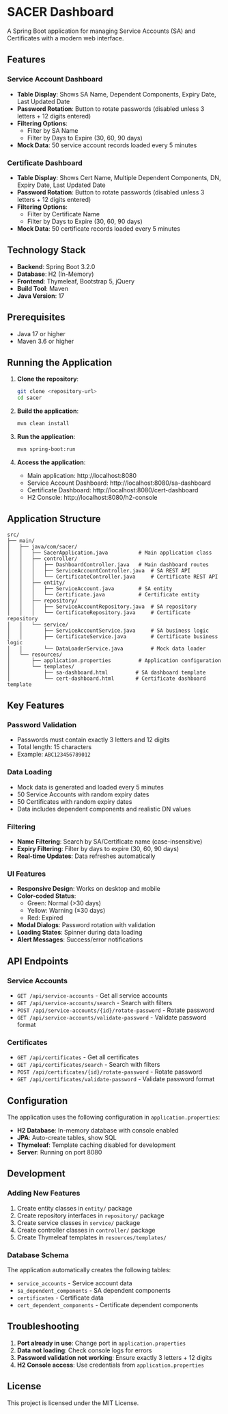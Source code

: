 # SACER Dashboard

A Spring Boot application for managing Service Accounts (SA) and Certificates with a modern web interface.

## Features

### Service Account Dashboard
- **Table Display**: Shows SA Name, Dependent Components, Expiry Date, Last Updated Date
- **Password Rotation**: Button to rotate passwords (disabled unless 3 letters + 12 digits entered)
- **Filtering Options**: 
  - Filter by SA Name
  - Filter by Days to Expire (30, 60, 90 days)
- **Mock Data**: 50 service account records loaded every 5 minutes

### Certificate Dashboard
- **Table Display**: Shows Cert Name, Multiple Dependent Components, DN, Expiry Date, Last Updated Date
- **Password Rotation**: Button to rotate passwords (disabled unless 3 letters + 12 digits entered)
- **Filtering Options**:
  - Filter by Certificate Name
  - Filter by Days to Expire (30, 60, 90 days)
- **Mock Data**: 50 certificate records loaded every 5 minutes

## Technology Stack

- **Backend**: Spring Boot 3.2.0
- **Database**: H2 (In-Memory)
- **Frontend**: Thymeleaf, Bootstrap 5, jQuery
- **Build Tool**: Maven
- **Java Version**: 17

## Prerequisites

- Java 17 or higher
- Maven 3.6 or higher

## Running the Application

1. **Clone the repository**:
   ```bash
   git clone <repository-url>
   cd sacer
   ```

2. **Build the application**:
   ```bash
   mvn clean install
   ```

3. **Run the application**:
   ```bash
   mvn spring-boot:run
   ```

4. **Access the application**:
   - Main application: http://localhost:8080
   - Service Account Dashboard: http://localhost:8080/sa-dashboard
   - Certificate Dashboard: http://localhost:8080/cert-dashboard
   - H2 Console: http://localhost:8080/h2-console

## Application Structure

```
src/
├── main/
│   ├── java/com/sacer/
│   │   ├── SacerApplication.java          # Main application class
│   │   ├── controller/
│   │   │   ├── DashboardController.java   # Main dashboard routes
│   │   │   ├── ServiceAccountController.java  # SA REST API
│   │   │   └── CertificateController.java     # Certificate REST API
│   │   ├── entity/
│   │   │   ├── ServiceAccount.java        # SA entity
│   │   │   └── Certificate.java           # Certificate entity
│   │   ├── repository/
│   │   │   ├── ServiceAccountRepository.java  # SA repository
│   │   │   └── CertificateRepository.java     # Certificate repository
│   │   └── service/
│   │       ├── ServiceAccountService.java     # SA business logic
│   │       ├── CertificateService.java        # Certificate business logic
│   │       └── DataLoaderService.java         # Mock data loader
│   └── resources/
│       ├── application.properties         # Application configuration
│       └── templates/
│           ├── sa-dashboard.html         # SA dashboard template
│           └── cert-dashboard.html       # Certificate dashboard template
```

## Key Features

### Password Validation
- Passwords must contain exactly 3 letters and 12 digits
- Total length: 15 characters
- Example: `ABC123456789012`

### Data Loading
- Mock data is generated and loaded every 5 minutes
- 50 Service Accounts with random expiry dates
- 50 Certificates with random expiry dates
- Data includes dependent components and realistic DN values

### Filtering
- **Name Filtering**: Search by SA/Certificate name (case-insensitive)
- **Expiry Filtering**: Filter by days to expire (30, 60, 90 days)
- **Real-time Updates**: Data refreshes automatically

### UI Features
- **Responsive Design**: Works on desktop and mobile
- **Color-coded Status**: 
  - Green: Normal (>30 days)
  - Yellow: Warning (≤30 days)
  - Red: Expired
- **Modal Dialogs**: Password rotation with validation
- **Loading States**: Spinner during data loading
- **Alert Messages**: Success/error notifications

## API Endpoints

### Service Accounts
- `GET /api/service-accounts` - Get all service accounts
- `GET /api/service-accounts/search` - Search with filters
- `POST /api/service-accounts/{id}/rotate-password` - Rotate password
- `GET /api/service-accounts/validate-password` - Validate password format

### Certificates
- `GET /api/certificates` - Get all certificates
- `GET /api/certificates/search` - Search with filters
- `POST /api/certificates/{id}/rotate-password` - Rotate password
- `GET /api/certificates/validate-password` - Validate password format

## Configuration

The application uses the following configuration in `application.properties`:

- **H2 Database**: In-memory database with console enabled
- **JPA**: Auto-create tables, show SQL
- **Thymeleaf**: Template caching disabled for development
- **Server**: Running on port 8080

## Development

### Adding New Features
1. Create entity classes in `entity/` package
2. Create repository interfaces in `repository/` package
3. Create service classes in `service/` package
4. Create controller classes in `controller/` package
5. Create Thymeleaf templates in `resources/templates/`

### Database Schema
The application automatically creates the following tables:
- `service_accounts` - Service account data
- `sa_dependent_components` - SA dependent components
- `certificates` - Certificate data
- `cert_dependent_components` - Certificate dependent components

## Troubleshooting

1. **Port already in use**: Change port in `application.properties`
2. **Data not loading**: Check console logs for errors
3. **Password validation not working**: Ensure exactly 3 letters + 12 digits
4. **H2 Console access**: Use credentials from `application.properties`

## License

This project is licensed under the MIT License.
